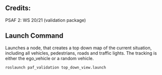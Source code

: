 ## Credits:

PSAF 2: WS 20/21 (validation package)

## Launch Command

Launches a node, that creates a top down map of the current situation, including all vehicles, pedestrians, roads and traffic lights. The tracking is either the ego_vehicle or a random vehicle.
```
roslaunch paf_validation top_down_view.launch
```

